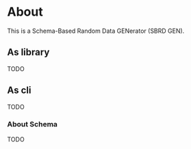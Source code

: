 # About
This is a Schema-Based Random Data GENerator (SBRD GEN).

## As library
TODO

## As cli
TODO
### About Schema
TODO